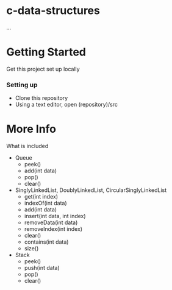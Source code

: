 # c-data-structures
...

# Getting Started
Get this project set up locally
### Setting up
* Clone this repository
* Using a text editor, open (repository)/src

# More Info
What is included

* Queue
  * peek()
  * add(int data)
  * pop()
  * clear()
* SinglyLinkedList, DoublyLinkedList, CircularSinglyLinkedList
  * get(int index)
  * indexOf(int data)
  * add(int data)
  * insert(int data, int index)
  * removeData(int data)
  * removeIndex(int index)
  * clear()
  * contains(int data)
  * size()
* Stack
  * peek()
  * push(int data)
  * pop()
  * clear()
